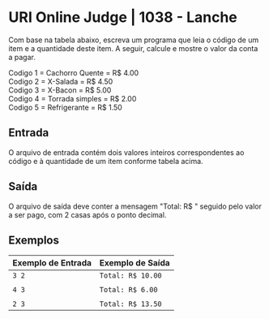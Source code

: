 # URI Online Judge | 1038 - Lanche
Com base na tabela abaixo, escreva um programa que leia o código de um item e a quantidade deste item. A seguir, calcule e mostre o valor da conta a pagar.

Codigo 1 = Cachorro Quente = R$ 4.00 <br>
Codigo 2 = X-Salada = R$ 4.50 <br>
Codigo 3 = X-Bacon = R$ 5.00 <br>
Codigo 4 = Torrada simples = R$ 2.00 <br>
Codigo 5 = Refrigerante = R$ 1.50

## Entrada
O arquivo de entrada contém dois valores inteiros correspondentes ao código e à quantidade de um item conforme tabela acima.

## Saída
O arquivo de saída deve conter a mensagem "Total: R$ " seguido pelo valor a ser pago, com 2 casas após o ponto decimal.

## Exemplos
|Exemplo de Entrada|Exemplo de Saída|
|-|-|
|`3 2`|`Total: R$ 10.00`|
|||
|`4 3`|`Total: R$ 6.00`|
|||
|`2 3`|`Total: R$ 13.50`|